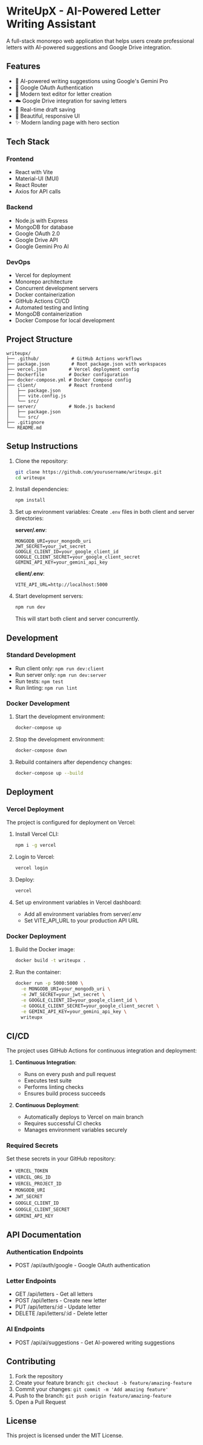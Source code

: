 # WriteUpX - AI-Powered Letter Writing Assistant

A full-stack monorepo web application that helps users create professional letters with AI-powered suggestions and Google Drive integration.

## Features

- 🤖 AI-powered writing suggestions using Google's Gemini Pro
- 🔐 Google OAuth Authentication
- 📝 Modern text editor for letter creation
- ☁️ Google Drive integration for saving letters
- 💾 Real-time draft saving
- 🎨 Beautiful, responsive UI
- ✨ Modern landing page with hero section

## Tech Stack

### Frontend
- React with Vite
- Material-UI (MUI)
- React Router
- Axios for API calls

### Backend
- Node.js with Express
- MongoDB for database
- Google OAuth 2.0
- Google Drive API
- Google Gemini Pro AI

### DevOps
- Vercel for deployment
- Monorepo architecture
- Concurrent development servers
- Docker containerization
- GitHub Actions CI/CD
- Automated testing and linting
- MongoDB containerization
- Docker Compose for local development

## Project Structure

```
writeupx/
├── .github/            # GitHub Actions workflows
├── package.json        # Root package.json with workspaces
├── vercel.json        # Vercel deployment config
├── Dockerfile         # Docker configuration
├── docker-compose.yml # Docker Compose config
├── client/            # React frontend
│   ├── package.json
│   ├── vite.config.js
│   └── src/
├── server/            # Node.js backend
│   ├── package.json
│   └── src/
├── .gitignore
└── README.md
```

## Setup Instructions

1. Clone the repository:
   ```bash
   git clone https://github.com/yourusername/writeupx.git
   cd writeupx
   ```

2. Install dependencies:
   ```bash
   npm install
   ```

3. Set up environment variables:
   Create `.env` files in both client and server directories:

   **server/.env**:
   ```
   MONGODB_URI=your_mongodb_uri
   JWT_SECRET=your_jwt_secret
   GOOGLE_CLIENT_ID=your_google_client_id
   GOOGLE_CLIENT_SECRET=your_google_client_secret
   GEMINI_API_KEY=your_gemini_api_key
   ```

   **client/.env**:
   ```
   VITE_API_URL=http://localhost:5000
   ```

4. Start development servers:
   ```bash
   npm run dev
   ```
   This will start both client and server concurrently.

## Development

### Standard Development
- Run client only: `npm run dev:client`
- Run server only: `npm run dev:server`
- Run tests: `npm test`
- Run linting: `npm run lint`

### Docker Development
1. Start the development environment:
   ```bash
   docker-compose up
   ```

2. Stop the development environment:
   ```bash
   docker-compose down
   ```

3. Rebuild containers after dependency changes:
   ```bash
   docker-compose up --build
   ```

## Deployment

### Vercel Deployment
The project is configured for deployment on Vercel:

1. Install Vercel CLI:
   ```bash
   npm i -g vercel
   ```

2. Login to Vercel:
   ```bash
   vercel login
   ```

3. Deploy:
   ```bash
   vercel
   ```

4. Set up environment variables in Vercel dashboard:
   - Add all environment variables from server/.env
   - Set VITE_API_URL to your production API URL

### Docker Deployment
1. Build the Docker image:
   ```bash
   docker build -t writeupx .
   ```

2. Run the container:
   ```bash
   docker run -p 5000:5000 \
     -e MONGODB_URI=your_mongodb_uri \
     -e JWT_SECRET=your_jwt_secret \
     -e GOOGLE_CLIENT_ID=your_google_client_id \
     -e GOOGLE_CLIENT_SECRET=your_google_client_secret \
     -e GEMINI_API_KEY=your_gemini_api_key \
     writeupx
   ```

## CI/CD

The project uses GitHub Actions for continuous integration and deployment:

1. **Continuous Integration**:
   - Runs on every push and pull request
   - Executes test suite
   - Performs linting checks
   - Ensures build process succeeds

2. **Continuous Deployment**:
   - Automatically deploys to Vercel on main branch
   - Requires successful CI checks
   - Manages environment variables securely

### Required Secrets
Set these secrets in your GitHub repository:
- `VERCEL_TOKEN`
- `VERCEL_ORG_ID`
- `VERCEL_PROJECT_ID`
- `MONGODB_URI`
- `JWT_SECRET`
- `GOOGLE_CLIENT_ID`
- `GOOGLE_CLIENT_SECRET`
- `GEMINI_API_KEY`

## API Documentation

### Authentication Endpoints
- POST /api/auth/google - Google OAuth authentication

### Letter Endpoints
- GET /api/letters - Get all letters
- POST /api/letters - Create new letter
- PUT /api/letters/:id - Update letter
- DELETE /api/letters/:id - Delete letter

### AI Endpoints
- POST /api/ai/suggestions - Get AI-powered writing suggestions

## Contributing

1. Fork the repository
2. Create your feature branch: `git checkout -b feature/amazing-feature`
3. Commit your changes: `git commit -m 'Add amazing feature'`
4. Push to the branch: `git push origin feature/amazing-feature`
5. Open a Pull Request

## License

This project is licensed under the MIT License.
